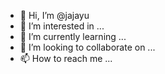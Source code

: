 - 👋 Hi, I’m @jajayu
- 👀 I’m interested in ...
- 🌱 I’m currently learning ...
- 💞️ I’m looking to collaborate on ...
- 📫 How to reach me ...

<!---
jajayu/jajayu is a ✨ special ✨ repository because its `README.md` (this file) appears on your GitHub profile.
You can click the Preview link to take a look at your changes.
--->
